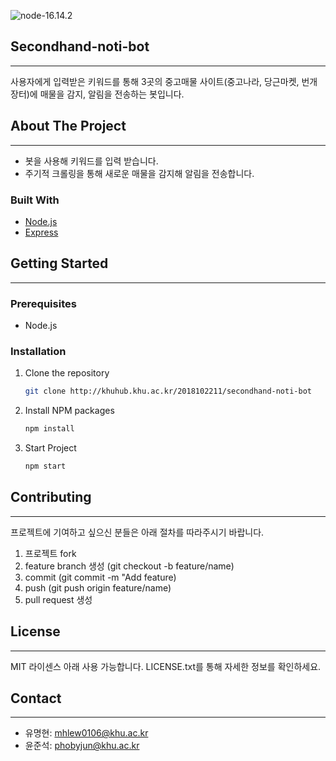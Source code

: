 ![node-16.14.2](https://img.shields.io/badge/Node-16.14.2-green?style=for-the-badge)

## Secondhand-noti-bot

---

사용자에게 입력받은 키워드를 통해 3곳의 중고매물 사이트(중고나라, 당근마켓, 번개장터)에 매물을 감지, 알림을 전송하는 봇입니다.

## About The Project

---

- 봇을 사용해 키워드를 입력 받습니다.
- 주기적 크롤링을 통해 새로운 매물을 감지해 알림을 전송합니다.

### Built With

- [Node.js](https://nodejs.org/ko/)
- [Express](https://expressjs.com/ko/)

## Getting Started

---

### Prerequisites

- Node.js

### Installation

1. Clone the repository
   ```sh
   git clone http://khuhub.khu.ac.kr/2018102211/secondhand-noti-bot
   ```
2. Install NPM packages
   ```sh
   npm install
   ```
3. Start Project
   ```sh
   npm start
   ```

## Contributing

---

프로젝트에 기여하고 싶으신 분들은 아래 절차를 따라주시기 바랍니다.

1. 프로젝트 fork
2. feature branch 생성 (git checkout -b feature/name)
3. commit (git commit -m "Add feature)
4. push (git push origin feature/name)
5. pull request 생성

## License

---

MIT 라이센스 아래 사용 가능합니다. LICENSE.txt를 통해 자세한 정보를 확인하세요.

## Contact

---

- 유명현: mhlew0106@khu.ac.kr
- 윤준석: phobyjun@khu.ac.kr
